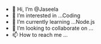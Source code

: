 - 👋 Hi, I’m @Jaseela
- 👀 I’m interested in ...Coding
- 🌱 I’m currently learning ...Node.js
- 💞️ I’m looking to collaborate on ...
- 📫 How to reach me ...

<!---
Jaseelamktgi/Jaseelamktgi is a ✨ special ✨ repository because its `README.md` (this file) appears on your GitHub profile.
You can click the Preview link to take a look at your changes.
--->
